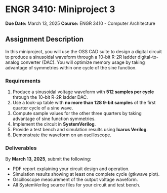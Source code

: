 # ENGR 3410: Miniproject 3
**Due Date:** March 13, 2025
**Course:** ENGR 3410 - Computer Architecture

## Assignment Description
In this miniproject, you will use the OSS CAD suite to design a digital circuit to produce a sinusoidal waveform through a 10-bit R-2R ladder digital-to-analog converter (DAC). You will optimize memory usage by taking advantage of symmetries within one cycle of the sine function.

### Requirements
1. Produce a sinusoidal voltage waveform with **512 samples per cycle** through the 10-bit R-2R ladder DAC.
2. Use a look-up table with **no more than 128 9-bit samples** of the first quarter cycle of a sine wave.
3. Compute sample values for the other three quarters by taking advantage of sine function symmetries.
4. Implement the circuit in **SystemVerilog**.
5. Provide a test bench and simulation results using **Icarus Verilog**.
6. Demonstrate the waveform on an oscilloscope.

### Deliverables
By **March 13, 2025**, submit the following:
- PDF report explaining your circuit design and operation.
- Simulation results showing at least one complete cycle (gtkwave plot).
- Oscilloscope measurement of the output voltage waveform.
- All SystemVerilog source files for your circuit and test bench.
